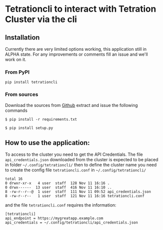 # Tetrationcli to interact with Tetration Cluster via the cli

## Installation
Currently there are very limited options working, this application still in ALPHA state. For any improvements or comments fill an issue and we'll work on it.

### From PyPI

```
pip install tetrationcli
```

### From sources

Download the sources from [Github](https://github.com/jumolinas/tetrationcli) extract and issue the following commands

```
$ pip install -r requirements.txt

$ pip install setup.py
```

## How to use the application:
To access to the cluster you need to get the API Credentials. 
The file `api_credentials.json` downloaded from the cluster is expected to be placed in folder `~/.config/tetrationcli/` then to define the cluster name you need to create the config file `tetrationcli.conf` in `~/.config/tetrationcli/`

```
total 16
0 drwxr-xr-x   4 user  staff  128 Nov 11 16:16 .
0 drwx------  13 user  staff  416 Nov 11 16:10 ..
8 -rw-r--r--@  1 user  staff  111 Nov 11 09:52 api_credentials.json
8 -rw-r--r--   1 user  staff  121 Nov 11 16:16 tetrationcli.conf
```
and the file `tetrationcli.conf` requires the information:
```
[tetrationcli]
api_endpoint = https://mygreatapp.example.com
api_credentials = ~/.config/tetrationcli/api_credentials.json
```
